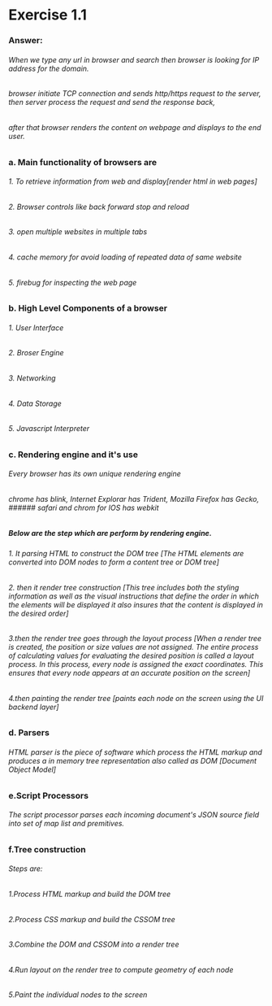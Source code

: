 # Exercise 1.1
### Answer:
###### When we type any url in browser and search then browser is looking for IP address for the domain.
###### browser initiate TCP connection and sends http/https request to the server, then server process the request and send the response back,
###### after that browser renders the content on webpage and displays to the end user.
### a. Main functionality of browsers are
   ###### 1. To retrieve information from web and display[render html in web pages]
   ###### 2. Browser controls like back forward stop and reload
   ###### 3. open multiple websites in multiple tabs
   ###### 4. cache memory for avoid loading of repeated data of same website
   ###### 5. firebug for inspecting the web page
### b. High Level Components of a browser
   ###### 1. User Interface
   ###### 2. Broser Engine
   ###### 3. Networking
   ###### 4. Data Storage
   ###### 5. Javascript Interpreter
### c. Rendering engine and it's use
   ###### Every browser has its own unique rendering engine 
   ###### chrome has blink, Internet Explorar has Trident, Mozilla Firefox has Gecko, ###### safari and chrom for IOS has webkit
   ##### Below are the step which are perform by rendering engine.
   ###### 1. It parsing HTML to construct the DOM tree [The HTML elements are converted into DOM nodes to form a content tree or DOM tree]
   ###### 2. then it render tree construction [This tree includes both the styling information as well as the visual instructions that define the order in which the elements will be displayed it also insures that the content is displayed in the desired order]
   ###### 3.then the render tree goes through the layout process [When a render tree is created, the position or size values are not assigned. The entire process of calculating values for evaluating the desired position is called a layout process. In this process, every node is assigned the exact coordinates. This ensures that every node appears at an accurate position on the screen]
   ###### 4.then painting the render tree [paints each node on the screen using the UI backend layer]
### d. Parsers
   ###### HTML parser is the piece of software which process the HTML markup and produces a in memory tree representation also called as DOM [Document Object Model]

### e.Script Processors
  ###### The script processor parses each incoming document's JSON source field into set of map list and premitives.
### f.Tree construction
  ###### Steps are:
  ###### 1.Process HTML markup and build the DOM tree
  ###### 2.Process CSS markup and build the CSSOM tree
  ###### 3.Combine the DOM and CSSOM into a render tree
  ###### 4.Run layout on the render tree to compute geometry of each node
  ###### 5.Paint the individual nodes to the screen